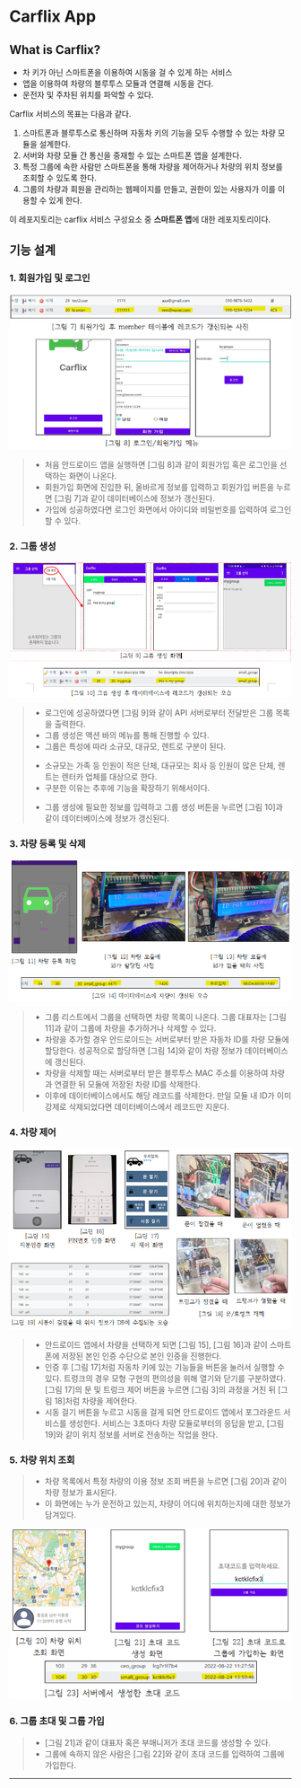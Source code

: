 Carflix App
===
What is Carflix?
---

+ 차 키가 아닌 스마트폰을 이용하여 시동을 걸 수 있게 하는 서비스
+ 앱을 이용하여 차량의 블루투스 모듈과 연결해 시동을 건다.
+ 운전자 및 주차된 위치를 파악할 수 있다.

Carflix 서비스의 목표는 다음과 같다.

 1. 스마트폰과 블루투스로 통신하며 자동차 키의 기능을 모두 수행할 수 있는 차량 모듈을 설계한다.
 2. 서버와 차량 모듈 간 통신을 중재할 수 있는 스마트폰 앱을 설계한다.
 3. 특정 그룹에 속한 사람만 스마트폰을 통해 차량을 제어하거나 차량의 위치 정보를 조회할 수 있도록 한다. 
 4. 그룹의 차량과 회원을 관리하는 웹페이지를 만들고, 권한이 있는 사용자가 이를 이용할 수 있게 한다.

이 레포지토리는 carflix 서비스 구성요소 중 **스마트폰 앱**에 대한 레포지토리이다.

## 기능 설계
### 1. 회원가입 및 로그인

<img src="https://github.com/simjeehoon/src_repository/blob/master/CarflixApp/master/login.png?raw=true" title="로그인" alt="login img"></img><br/>

> + 처음 안드로이드 앱을 실행하면 [그림 8]과 같이 회원가입 혹은 로그인을 선택하는 화면이 나온다. 
> + 회원가입 화면에 진입한 뒤, 올바르게 정보를 입력하고 회원가입 버튼을 누르면 [그림 7]과 같이 데이터베이스에 정보가 갱신된다. 
> + 가입에 성공하였다면 로그인 화면에서 아이디와 비밀번호를 입력하여 로그인할 수 있다.

### 2. 그룹 생성

<img src="https://github.com/simjeehoon/src_repository/blob/master/CarflixApp/master/group.png?raw=true" title="그룹생성" alt="group img"></img><br/>

> - 로그인에 성공하였다면 [그림 9]와 같이 API 서버로부터 전달받은 그룹 목록을 출력한다. 
> - 그룹 생성은 액션 바의 메뉴를 통해 진행할 수 있다. 
> - 그룹은 특성에 따라 소규모, 대규모, 렌트로 구분이 된다. 
> + 소규모는 가족 등 인원이 적은 단체, 대규모는 회사 등 인원이 많은 단체, 렌트는 렌터카 업체를 대상으로 한다. 
> + 구분한 이유는 추후에 기능을 확장하기 위해서이다.
> - 그룹 생성에 필요한 정보를 입력하고 그룹 생성 버튼을 누르면 [그림 10]과 같이 데이터베이스에 정보가 갱신된다. 

### 3. 차량 등록 및 삭제

<img src="https://github.com/simjeehoon/src_repository/blob/master/CarflixApp/master/addcar.png?raw=true" title="차량등록" alt="add car"></img><br/>

> + 그룹 리스트에서 그룹을 선택하면 차량 목록이 나온다. 그룹 대표자는 [그림 11]과 같이 그룹에 차량을 추가하거나 삭제할 수 있다. 
> + 차량을 추가할 경우 안드로이드는 서버로부터 받은 자동차 ID를 차량 모듈에 할당한다. 성공적으로 할당하면 [그림 14]와 같이 차량 정보가 데이터베이스에 갱신된다.
> + 차량을 삭제할 때는 서버로부터 받은 블루투스 MAC 주소를 이용하여 차량과 연결한 뒤 모듈에 저장된 차량 ID를 삭제한다. 
> + 이후에 데이터베이스에서도 해당 레코드를 삭제한다. 만일 모듈 내 ID가 이미 강제로 삭제되었다면 데이터베이스에서 레코드만 지운다.

### 4. 차량 제어

<img src="https://github.com/simjeehoon/src_repository/blob/master/CarflixApp/master/controlcar.png?raw=true" title="차량제어" alt="control car"></img><br/>

> + 안드로이드 앱에서 차량을 선택하게 되면 [그림 15], [그림 16]과 같이 스마트폰에 저장된 본인 인증 수단으로 본인 인증을 진행한다. 
> + 인증 후 [그림 17]처럼 자동차 키에 있는 기능들을 버튼을 눌러서 실행할 수 있다. 트렁크의 경우 모형 구현의 편의성을 위해 열기와 닫기를 구분하였다. [그림 17]의 문 및 트렁크 제어 버튼을 누르면 [그림 3]의 과정을 거친 뒤 [그림 18]처럼 차량을 제어한다.
> + 시동 걸기 버튼을 누르고 시동을 걸게 되면 안드로이드 앱에서 포그라운드 서비스를 생성한다. 서비스는 3초마다 차량 모듈로부터의 응답을 받고, [그림 19]와 같이 위치 정보를 서버로 전송하는 작업을 한다.

### 5. 차량 위치 조회

> * 차량 목록에서 특정 차량의 이용 정보 조회 버튼을 누르면 [그림 20]과 같이 차량 정보가 표시된다. 
> * 이 화면에는 누가 운전하고 있는지, 차량이 어디에 위치하는지에 대한 정보가 담겨있다.

<img src="https://github.com/simjeehoon/src_repository/blob/master/CarflixApp/master/invitecode.png?raw=true" title="초대코드" alt="invite code"></img><br/>

### 6. 그룹 초대 및 그룹 가입
 > * [그림 21]과 같이 대표자 혹은 부매니저가 초대 코드를 생성할 수 있다. 
 > * 그룹에 속하지 않은 사람은 [그림 22]와 같이 초대 코드를 입력하여 그룹에 가입한다.

---
